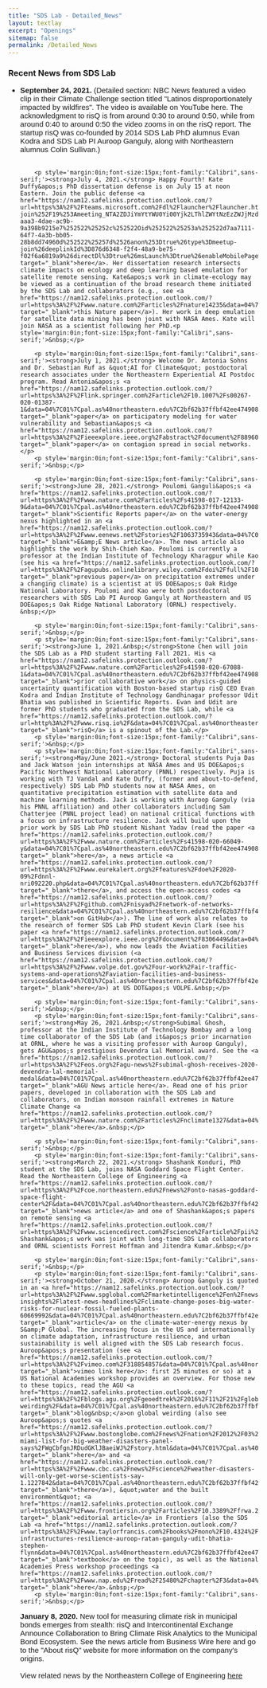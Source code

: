 ```yaml
---
title: "SDS Lab - Detailed_News"
layout: textlay
excerpt: "Openings"
sitemap: false
permalink: /Detailed_News
---
```

### Recent News from SDS Lab
<ul style="margin-bottom:0in;" type="disc">
    <li><p style='margin:0in;font-size:15px;font-family:"Calibri",sans-serif;'><strong>September 24, 2021.</strong> (Detailed section: NBC News featured a video clip in their Climate Challenge section titled "Latinos disproportionately impacted by wildfires". The video is available on YouTube here. The acknowledgment to risQ is from around 0:30 to around 0:50, while from around 0:40 to around 0:50 the video zooms in on the risQ report. The startup risQ was co-founded by 2014 SDS Lab PhD alumnus Evan Kodra and SDS Lab PI Auroop Ganguly, along with Northeastern alumnus Colin Sullivan.)<p style='margin:0in;font-size:15px;font-family:"Calibri",sans-serif;'>&nbsp;</p>
        
        <p style='margin:0in;font-size:15px;font-family:"Calibri",sans-serif;'><strong>July 4, 2021.</strong> Happy Fourth! Kate Duffy&apos;s PhD dissertation defense is on July 15 at noon Eastern. Join the public defense <a href="https://nam12.safelinks.protection.outlook.com/?url=https%3A%2F%2Fteams.microsoft.com%2Fdl%2Flauncher%2Flauncher.html%3Furl%3D%252F_%2523%252Fl%252Fmeetup-join%252F19%253Ameeting_NTA2ZDJiYmYtYWU0Yi00Yjk2LThlZWYtNzEzZWJjMzdkNGY5%2540thread.v2%252F0%253Fcontext%253D%25257b%252522Tid%252522%25253a%252522a8eec281-aaa3-4dae-ac9b-9a398b9215e7%252522%25252c%252522Oid%252522%25253a%252522d7aa7111-64f7-4a3b-bb05-28b8dd74960d%252522%25257d%2526anon%253Dtrue%26type%3Dmeetup-join%26deeplinkId%3D876d6348-f2f4-48a9-be75-f02f6a6819a9%26directDl%3Dtrue%26msLaunch%3Dtrue%26enableMobilePage%3Dtrue%26suppressPrompt%3Dtrue&data=04%7C01%7Cpal.as%40northeastern.edu%7C2bf62b37ffbf42ee474908d93eb42e68%7Ca8eec281aaa34daeac9b9a398b9215e7%7C0%7C0%7C637609765876490079%7CUnknown%7CTWFpbGZsb3d8eyJWIjoiMC4wLjAwMDAiLCJQIjoiV2luMzIiLCJBTiI6Ik1haWwiLCJXVCI6Mn0%3D%7C1000&sdata=jkxy3JduaqnBlObQk5IDkxP%2FI32PAhSaOj7zW8hjgLk%3D&reserved=0" target="_blank">here</a>. Her dissertation research intersects climate impacts on ecology and deep learning based emulation for satellite remote sensing. Kate&apos;s work in climate-ecology may be viewed as a continuation of the broad research theme initiated by the SDS Lab and collaborators (e.g., see <a href="https://nam12.safelinks.protection.outlook.com/?url=https%3A%2F%2Fwww.nature.com%2Farticles%2Fnature14235&data=04%7C01%7Cpal.as%40northeastern.edu%7C2bf62b37ffbf42ee474908d93eb42e68%7Ca8eec281aaa34daeac9b9a398b9215e7%7C0%7C0%7C637609765876500074%7CUnknown%7CTWFpbGZsb3d8eyJWIjoiMC4wLjAwMDAiLCJQIjoiV2luMzIiLCJBTiI6Ik1haWwiLCJXVCI6Mn0%3D%7C1000&sdata=IDwPlCnD6Bnoc%2FwZPPxJ%2FJ5QJw%2B5%2FYgEl5XA%2F4ZnEps%3D&reserved=0" target="_blank">this Nature paper</a>). Her work in deep emulation for satellite data mining has been joint with NASA Ames. Kate will join NASA as a scientist following her PhD.<p style='margin:0in;font-size:15px;font-family:"Calibri",sans-serif;'>&nbsp;</p>
        
        <p style='margin:0in;font-size:15px;font-family:"Calibri",sans-serif;'><strong>July 1, 2021.</strong> Welcome Dr. Antonia Sohns and Dr. Sebastian Ruf as &quot;AI for Climate&quot; postdoctoral research associates under the Northeastern Experiential AI Postdoc program. Read Antonia&apos;s <a href="https://nam12.safelinks.protection.outlook.com/?url=https%3A%2F%2Flink.springer.com%2Farticle%2F10.1007%2Fs00267-020-01387-1&data=04%7C01%7Cpal.as%40northeastern.edu%7C2bf62b37ffbf42ee474908d93eb42e68%7Ca8eec281aaa34daeac9b9a398b9215e7%7C0%7C0%7C637609765876510069%7CUnknown%7CTWFpbGZsb3d8eyJWIjoiMC4wLjAwMDAiLCJQIjoiV2luMzIiLCJBTiI6Ik1haWwiLCJXVCI6Mn0%3D%7C1000&sdata=8ZweeoT%2BID2Gjc1F0n8qhRaMUfdVuucC1V%2Bp5%2B%2FMN9I%3D&reserved=0" target="_blank">paper</a> on participatory modeling for water vulnerability and Sebastian&apos;s <a href="https://nam12.safelinks.protection.outlook.com/?url=https%3A%2F%2Fieeexplore.ieee.org%2Fabstract%2Fdocument%2F8896074&data=04%7C01%7Cpal.as%40northeastern.edu%7C2bf62b37ffbf42ee474908d93eb42e68%7Ca8eec281aaa34daeac9b9a398b9215e7%7C0%7C0%7C637609765876510069%7CUnknown%7CTWFpbGZsb3d8eyJWIjoiMC4wLjAwMDAiLCJQIjoiV2luMzIiLCJBTiI6Ik1haWwiLCJXVCI6Mn0%3D%7C1000&sdata=nn3YIhR8gw8oBW%2BrxWJ%2FHj4voIGB1EAyKgqlGJ5QnIs%3D&reserved=0" target="_blank">paper</a> on contagion spread in social networks.</p>
        <p style='margin:0in;font-size:15px;font-family:"Calibri",sans-serif;'>&nbsp;</p>
        
        <p style='margin:0in;font-size:15px;font-family:"Calibri",sans-serif;'><strong>June 28, 2021.</strong> Poulomi Ganguli&apos;s <a href="https://nam12.safelinks.protection.outlook.com/?url=https%3A%2F%2Fwww.nature.com%2Farticles%2Fs41598-017-12133-9&data=04%7C01%7Cpal.as%40northeastern.edu%7C2bf62b37ffbf42ee474908d93eb42e68%7Ca8eec281aaa34daeac9b9a398b9215e7%7C0%7C0%7C637609765876520066%7CUnknown%7CTWFpbGZsb3d8eyJWIjoiMC4wLjAwMDAiLCJQIjoiV2luMzIiLCJBTiI6Ik1haWwiLCJXVCI6Mn0%3D%7C1000&sdata=lE%2BYAu%2BkMD222GujiNXaHwEtg1eA1DdUW2nIgqOMHow%3D&reserved=0" target="_blank">Scientific Reports paper</a> on the water-energy nexus highlighted in an <a href="https://nam12.safelinks.protection.outlook.com/?url=https%3A%2F%2Fwww.eenews.net%2Fstories%2F1063735943&data=04%7C01%7Cpal.as%40northeastern.edu%7C2bf62b37ffbf42ee474908d93eb42e68%7Ca8eec281aaa34daeac9b9a398b9215e7%7C0%7C0%7C637609765876520066%7CUnknown%7CTWFpbGZsb3d8eyJWIjoiMC4wLjAwMDAiLCJQIjoiV2luMzIiLCJBTiI6Ik1haWwiLCJXVCI6Mn0%3D%7C1000&sdata=Ijd%2B736Q3kHhfFuYhHtRjUvh5VC9q8XEUlfrjHhGfS0%3D&reserved=0" target="_blank">E&amp;E News article</a>. The news article also highlights the work by Shih-Chieh Kao. Poulomi is currently a professor at the Indian Institute of Technology Kharagpur while Kao (see his <a href="https://nam12.safelinks.protection.outlook.com/?url=https%3A%2F%2Fagupubs.onlinelibrary.wiley.com%2Fdoi%2Ffull%2F10.1029%2F2010JD015529&data=04%7C01%7Cpal.as%40northeastern.edu%7C2bf62b37ffbf42ee474908d93eb42e68%7Ca8eec281aaa34daeac9b9a398b9215e7%7C0%7C0%7C637609765876530066%7CUnknown%7CTWFpbGZsb3d8eyJWIjoiMC4wLjAwMDAiLCJQIjoiV2luMzIiLCJBTiI6Ik1haWwiLCJXVCI6Mn0%3D%7C1000&sdata=GcXIxVyNZKplskk4wXEDq67gXEFveqkAKe8JU7XLbIY%3D&reserved=0" target="_blank">previous paper</a> on precipitation extremes under a changing climate) is a scientist at US DOE&apos;s Oak Ridge National Laboratory. Poulomi and Kao were both postdoctoral researchers with SDS Lab PI Auroop Ganguly at Northeastern and US DOE&apos;s Oak Ridge National Laboratory (ORNL) respectively. &nbsp;</p>
        
        <p style='margin:0in;font-size:15px;font-family:"Calibri",sans-serif;'>&nbsp;</p>
        <p style='margin:0in;font-size:15px;font-family:"Calibri",sans-serif;'><strong>June 1, 2021.&nbsp;</strong>Stone Chen will join the SDS Lab as a PhD student starting Fall 2021. His <a href="https://nam12.safelinks.protection.outlook.com/?url=https%3A%2F%2Fwww.nature.com%2Farticles%2Fs41598-020-67088-1&data=04%7C01%7Cpal.as%40northeastern.edu%7C2bf62b37ffbf42ee474908d93eb42e68%7Ca8eec281aaa34daeac9b9a398b9215e7%7C0%7C0%7C637609765876530066%7CUnknown%7CTWFpbGZsb3d8eyJWIjoiMC4wLjAwMDAiLCJQIjoiV2luMzIiLCJBTiI6Ik1haWwiLCJXVCI6Mn0%3D%7C1000&sdata=DWsuAwtMoBZ5EbmsH3T%2F2lpCWL%2BoTi0nd5MEvVA%2FF7Y%3D&reserved=0" target="_blank">prior collaborative work</a> on physics-guided uncertainty quantification with Boston-based startup risQ CEO Evan Kodra and Indian Institute of Technology Gandhinagar professor Udit Bhatia was published in Scientific Reports. Evan and Udit are former PhD students who graduated from the SDS Lab, while <a href="https://nam12.safelinks.protection.outlook.com/?url=http%3A%2F%2Fwww.risq.io%2F&data=04%7C01%7Cpal.as%40northeastern.edu%7C2bf62b37ffbf42ee474908d93eb42e68%7Ca8eec281aaa34daeac9b9a398b9215e7%7C0%7C0%7C637609765876540059%7CUnknown%7CTWFpbGZsb3d8eyJWIjoiMC4wLjAwMDAiLCJQIjoiV2luMzIiLCJBTiI6Ik1haWwiLCJXVCI6Mn0%3D%7C1000&sdata=LsquYB0FGSmJBoaoMrPc%2F7pTqdhNq1JlvP0laPnvTOE%3D&reserved=0" target="_blank">risQ</a> is a spinout of the Lab.</p>
        <p style='margin:0in;font-size:15px;font-family:"Calibri",sans-serif;'>&nbsp;</p>
        <p style='margin:0in;font-size:15px;font-family:"Calibri",sans-serif;'><strong>May/June 2021.</strong> Doctoral students Puja Das and Jack Watson join internships at NASA Ames and US DOE&apos;s Pacific Northwest National Laboratory (PNNL) respectively. Puja is working with TJ Vandal and Kate Duffy, (former and about-to-defend, respectively) SDS Lab PhD students now at NASA Ames, on quantitative precipitation estimation with satellite data and machine learning methods. Jack is working with Auroop Ganguly (via his PNNL affiliation) and other collaborators including Sam Chatterjee (PNNL project lead) on national critical functions with a focus on infrastructure resilience. Jack will build upon the prior work by SDS Lab PhD student Nishant Yadav (read the paper <a href="https://nam12.safelinks.protection.outlook.com/?url=https%3A%2F%2Fwww.nature.com%2Farticles%2Fs41598-020-66049-y&data=04%7C01%7Cpal.as%40northeastern.edu%7C2bf62b37ffbf42ee474908d93eb42e68%7Ca8eec281aaa34daeac9b9a398b9215e7%7C0%7C0%7C637609765876540059%7CUnknown%7CTWFpbGZsb3d8eyJWIjoiMC4wLjAwMDAiLCJQIjoiV2luMzIiLCJBTiI6Ik1haWwiLCJXVCI6Mn0%3D%7C1000&sdata=MyMAYyCns%2F4KSkqa5NuvwO%2BS%2BpEOrsBFkBGJS9xiLQE%3D&reserved=0" target="_blank">here</a>, a news article <a href="https://nam12.safelinks.protection.outlook.com/?url=https%3A%2F%2Fwww.eurekalert.org%2Ffeatures%2Fdoe%2F2020-09%2Fdnnl-nri092220.php&data=04%7C01%7Cpal.as%40northeastern.edu%7C2bf62b37ffbf42ee474908d93eb42e68%7Ca8eec281aaa34daeac9b9a398b9215e7%7C0%7C0%7C637609765876550054%7CUnknown%7CTWFpbGZsb3d8eyJWIjoiMC4wLjAwMDAiLCJQIjoiV2luMzIiLCJBTiI6Ik1haWwiLCJXVCI6Mn0%3D%7C1000&sdata=JP3KTFDFsN790sM%2ByMp2yKpSvw7HkP%2BbEZ80M37kYSg%3D&reserved=0" target="_blank">there</a>, and access the open-access codes <a href="https://nam12.safelinks.protection.outlook.com/?url=https%3A%2F%2Fgithub.com%2Fnisyad%2Fnetwork-of-networks-resilience&data=04%7C01%7Cpal.as%40northeastern.edu%7C2bf62b37ffbf42ee474908d93eb42e68%7Ca8eec281aaa34daeac9b9a398b9215e7%7C0%7C0%7C637609765876550054%7CUnknown%7CTWFpbGZsb3d8eyJWIjoiMC4wLjAwMDAiLCJQIjoiV2luMzIiLCJBTiI6Ik1haWwiLCJXVCI6Mn0%3D%7C1000&sdata=hi3X09tIr5SKTdH9YmLQ%2FU0hCBLValfUCySkL%2Bs6NRo%3D&reserved=0" target="_blank">on GitHub</a>). The line of work also relates to the research of former SDS Lab PhD student Kevin Clark (see his paper <a href="https://nam12.safelinks.protection.outlook.com/?url=https%3A%2F%2Fieeexplore.ieee.org%2Fdocument%2F8306449&data=04%7C01%7Cpal.as%40northeastern.edu%7C2bf62b37ffbf42ee474908d93eb42e68%7Ca8eec281aaa34daeac9b9a398b9215e7%7C0%7C0%7C637609765876560040%7CUnknown%7CTWFpbGZsb3d8eyJWIjoiMC4wLjAwMDAiLCJQIjoiV2luMzIiLCJBTiI6Ik1haWwiLCJXVCI6Mn0%3D%7C1000&sdata=i0ecnM6mSI91fy8MpqAFE0enA%2BJ30eljd92IusRGr%2Fk%3D&reserved=0" target="_blank">here</a>), who now leads the Aviation Facilities and Business Services division (<a href="https://nam12.safelinks.protection.outlook.com/?url=https%3A%2F%2Fwww.volpe.dot.gov%2Four-work%2Fair-traffic-systems-and-operations%2Faviation-facilities-and-business-services&data=04%7C01%7Cpal.as%40northeastern.edu%7C2bf62b37ffbf42ee474908d93eb42e68%7Ca8eec281aaa34daeac9b9a398b9215e7%7C0%7C0%7C637609765876560040%7CUnknown%7CTWFpbGZsb3d8eyJWIjoiMC4wLjAwMDAiLCJQIjoiV2luMzIiLCJBTiI6Ik1haWwiLCJXVCI6Mn0%3D%7C1000&sdata=tKI4KDxhMfOaTFEt7QNZ010S8vwD1m7TMV3t9qJawOQ%3D&reserved=0" target="_blank">here</a>) at US DOT&apos;s VOLPE.&nbsp;</p>
        
        <p style='margin:0in;font-size:15px;font-family:"Calibri",sans-serif;'>&nbsp;</p>
        <p style='margin:0in;font-size:15px;font-family:"Calibri",sans-serif;'><strong>May 26, 2021.&nbsp;</strong>Subimal Ghosh, professor at the Indian Institute of Technology Bombay and a long time collaborator of the SDS Lab (and it&apos;s prior incarnation at ORNL, where he was a visiting professor with Auroop Ganguly), gets AGU&apos;s prestigious Devendra Lal Memorial award. See the <a href="https://nam12.safelinks.protection.outlook.com/?url=https%3A%2F%2Feos.org%2Fagu-news%2Fsubimal-ghosh-receives-2020-devendra-lal-memorial-medal&data=04%7C01%7Cpal.as%40northeastern.edu%7C2bf62b37ffbf42ee474908d93eb42e68%7Ca8eec281aaa34daeac9b9a398b9215e7%7C0%7C0%7C637609765876570033%7CUnknown%7CTWFpbGZsb3d8eyJWIjoiMC4wLjAwMDAiLCJQIjoiV2luMzIiLCJBTiI6Ik1haWwiLCJXVCI6Mn0%3D%7C1000&sdata=wvD7ub3Iaf6kRDLIqja34sGsi1nMc7h0t%2B7zcQFW3xY%3D&reserved=0" target="_blank">AGU News article here</a>. Read one of his prior papers, developed in collaboration with the SDS Lab and collaborators, on Indian monsoon rainfall extremes in Nature Climate Change <a href="https://nam12.safelinks.protection.outlook.com/?url=https%3A%2F%2Fwww.nature.com%2Farticles%2Fnclimate1327&data=04%7C01%7Cpal.as%40northeastern.edu%7C2bf62b37ffbf42ee474908d93eb42e68%7Ca8eec281aaa34daeac9b9a398b9215e7%7C0%7C0%7C637609765876570033%7CUnknown%7CTWFpbGZsb3d8eyJWIjoiMC4wLjAwMDAiLCJQIjoiV2luMzIiLCJBTiI6Ik1haWwiLCJXVCI6Mn0%3D%7C1000&sdata=TOe8EB1qTZ9FYobWDrb%2FkCD2NxMbZ1J3FG%2FfMzqSHf8%3D&reserved=0" target="_blank">here</a>.&nbsp;</p>
        
        <p style='margin:0in;font-size:15px;font-family:"Calibri",sans-serif;'>&nbsp;</p>
        <p style='margin:0in;font-size:15px;font-family:"Calibri",sans-serif;'><strong>March 22, 2021.</strong> Shashank Konduri, PhD student at the SDS Lab, joins NASA Goddard Space Flight Center. Read the Northeastern College of Engineering <a href="https://nam12.safelinks.protection.outlook.com/?url=https%3A%2F%2Fcoe.northeastern.edu%2Fnews%2Fonto-nasas-goddard-space-flight-center%2F&data=04%7C01%7Cpal.as%40northeastern.edu%7C2bf62b37ffbf42ee474908d93eb42e68%7Ca8eec281aaa34daeac9b9a398b9215e7%7C0%7C0%7C637609765876580036%7CUnknown%7CTWFpbGZsb3d8eyJWIjoiMC4wLjAwMDAiLCJQIjoiV2luMzIiLCJBTiI6Ik1haWwiLCJXVCI6Mn0%3D%7C1000&sdata=wse5iGngEQ1E1MAdccE4n4Hpwec9g8GgX%2BFsV4UPGhY%3D&reserved=0" target="_blank">news article</a> and one of Shashank&apos;s papers on remote sensing <a href="https://nam12.safelinks.protection.outlook.com/?url=https%3A%2F%2Fwww.sciencedirect.com%2Fscience%2Farticle%2Fpii%2FS0034425720304181%3Fvia%253Dihub&data=04%7C01%7Cpal.as%40northeastern.edu%7C2bf62b37ffbf42ee474908d93eb42e68%7Ca8eec281aaa34daeac9b9a398b9215e7%7C0%7C0%7C637609765876580036%7CUnknown%7CTWFpbGZsb3d8eyJWIjoiMC4wLjAwMDAiLCJQIjoiV2luMzIiLCJBTiI6Ik1haWwiLCJXVCI6Mn0%3D%7C1000&sdata=OAZrRarSSjQ6LW4z0XARF7lxxAvwKdNPSalfuiTykgg%3D&reserved=0">here</a>. Shashank&apos;s work was joint with long-time SDS Lab collaborators and ORNL scientists Forrest Hoffman and Jitendra Kumar.&nbsp;</p>
        
        <p style='margin:0in;font-size:15px;font-family:"Calibri",sans-serif;'>&nbsp;</p>
        <p style='margin:0in;font-size:15px;font-family:"Calibri",sans-serif;'><strong>October 21, 2020.</strong> Auroop Ganguly is quoted in an <a href="https://nam12.safelinks.protection.outlook.com/?url=https%3A%2F%2Fwww.spglobal.com%2Fmarketintelligence%2Fen%2Fnews-insights%2Flatest-news-headlines%2Fclimate-change-poses-big-water-risks-for-nuclear-fossil-fueled-plants-60669992&data=04%7C01%7Cpal.as%40northeastern.edu%7C2bf62b37ffbf42ee474908d93eb42e68%7Ca8eec281aaa34daeac9b9a398b9215e7%7C0%7C0%7C637609765876590031%7CUnknown%7CTWFpbGZsb3d8eyJWIjoiMC4wLjAwMDAiLCJQIjoiV2luMzIiLCJBTiI6Ik1haWwiLCJXVCI6Mn0%3D%7C1000&sdata=zg6fdhlqXD1nZHBsBSn7lgMfie%2FLrb54NZ41Q39QSmo%3D&reserved=0" target="_blank">article</a> on the climate-water-energy nexus by S&amp;P Global. The increasing focus in the US and internationally on climate adaptation, infrastructure resilience, and urban sustainability is well aligned with the SDS Lab research focus. Auroop&apos;s presentation (see <a href="https://nam12.safelinks.protection.outlook.com/?url=https%3A%2F%2Fvimeo.com%2F318854857&data=04%7C01%7Cpal.as%40northeastern.edu%7C2bf62b37ffbf42ee474908d93eb42e68%7Ca8eec281aaa34daeac9b9a398b9215e7%7C0%7C0%7C637609765876590031%7CUnknown%7CTWFpbGZsb3d8eyJWIjoiMC4wLjAwMDAiLCJQIjoiV2luMzIiLCJBTiI6Ik1haWwiLCJXVCI6Mn0%3D%7C1000&sdata=spGRYwLxy78q4g7P6eEIeym1MnvF0FRqUM%2FeB2uL838%3D&reserved=0" target="_blank">vimeo link here</a>: first 25 minutes or so) at a US National Academies workshop provides an overview. For those new to these topics, read the AGU <a href="https://nam12.safelinks.protection.outlook.com/?url=https%3A%2F%2Fblogs.agu.org%2Fgeoedtrek%2F2016%2F11%2F21%2Fglobal-weirding%2F&data=04%7C01%7Cpal.as%40northeastern.edu%7C2bf62b37ffbf42ee474908d93eb42e68%7Ca8eec281aaa34daeac9b9a398b9215e7%7C0%7C0%7C637609765876600026%7CUnknown%7CTWFpbGZsb3d8eyJWIjoiMC4wLjAwMDAiLCJQIjoiV2luMzIiLCJBTiI6Ik1haWwiLCJXVCI6Mn0%3D%7C1000&sdata=dl1AOCqGbpSLNbvuR0IG4qBljPRjOg2gJ2s3Pyu3g4U%3D&reserved=0" target="_blank">blog&nbsp;</a>on global weirding (also see Auroop&apos;s quotes <a href="https://nam12.safelinks.protection.outlook.com/?url=https%3A%2F%2Fwww.bostonglobe.com%2Fnews%2Fnation%2F2012%2F03%2F28%2Fmumbai-miami-list-for-big-weather-disasters-panel-says%2FWgCbfgnJRDudGKlJBaeiWJ%2Fstory.html&data=04%7C01%7Cpal.as%40northeastern.edu%7C2bf62b37ffbf42ee474908d93eb42e68%7Ca8eec281aaa34daeac9b9a398b9215e7%7C0%7C0%7C637609765876600026%7CUnknown%7CTWFpbGZsb3d8eyJWIjoiMC4wLjAwMDAiLCJQIjoiV2luMzIiLCJBTiI6Ik1haWwiLCJXVCI6Mn0%3D%7C1000&sdata=X80tSi4IsoM7WTkAwuRgwaeQpa280W7%2Frgwi%2FR0q8OU%3D&reserved=0" target="_blank">here</a> and <a href="https://nam12.safelinks.protection.outlook.com/?url=https%3A%2F%2Fwww.cbc.ca%2Fnews%2Fscience%2Fweather-disasters-will-only-get-worse-scientists-say-1.1227842&data=04%7C01%7Cpal.as%40northeastern.edu%7C2bf62b37ffbf42ee474908d93eb42e68%7Ca8eec281aaa34daeac9b9a398b9215e7%7C0%7C0%7C637609765876610015%7CUnknown%7CTWFpbGZsb3d8eyJWIjoiMC4wLjAwMDAiLCJQIjoiV2luMzIiLCJBTiI6Ik1haWwiLCJXVCI6Mn0%3D%7C1000&sdata=r55YeY4cEUSrQ94NJyhgZYBpklvY7SZ7PAi4ym4pdvw%3D&reserved=0" target="_blank">there</a>), &quot;water and the built environment&quot; <a href="https://nam12.safelinks.protection.outlook.com/?url=https%3A%2F%2Fwww.frontiersin.org%2Farticles%2F10.3389%2Ffrwa.2020.555104%2Ffull&data=04%7C01%7Cpal.as%40northeastern.edu%7C2bf62b37ffbf42ee474908d93eb42e68%7Ca8eec281aaa34daeac9b9a398b9215e7%7C0%7C0%7C637609765876620017%7CUnknown%7CTWFpbGZsb3d8eyJWIjoiMC4wLjAwMDAiLCJQIjoiV2luMzIiLCJBTiI6Ik1haWwiLCJXVCI6Mn0%3D%7C1000&sdata=dbaH1paLtzAxASKfOjP2KwkEqsHdJ9VBYOeSYGuEBo8%3D&reserved=0" target="_blank">editorial article</a> in Frontiers (also the SDS Lab <a href="https://nam12.safelinks.protection.outlook.com/?url=https%3A%2F%2Fwww.taylorfrancis.com%2Fbooks%2Fmono%2F10.4324%2F9781315153049%2Fcritical-infrastructures-resilience-auroop-ratan-ganguly-udit-bhatia-stephen-flynn&data=04%7C01%7Cpal.as%40northeastern.edu%7C2bf62b37ffbf42ee474908d93eb42e68%7Ca8eec281aaa34daeac9b9a398b9215e7%7C0%7C0%7C637609765876620017%7CUnknown%7CTWFpbGZsb3d8eyJWIjoiMC4wLjAwMDAiLCJQIjoiV2luMzIiLCJBTiI6Ik1haWwiLCJXVCI6Mn0%3D%7C1000&sdata=4vu%2BUb91oWMZwSbQRDfj2N6Baec%2BMEHlGv4n2ZXAmsc%3D&reserved=0" target="_blank">textbook</a> on the topic), as well as the National Academies Press workshop proceedings <a href="https://nam12.safelinks.protection.outlook.com/?url=https%3A%2F%2Fwww.nap.edu%2Fread%2F25480%2Fchapter%2F3&data=04%7C01%7Cpal.as%40northeastern.edu%7C2bf62b37ffbf42ee474908d93eb42e68%7Ca8eec281aaa34daeac9b9a398b9215e7%7C0%7C0%7C637609765876630005%7CUnknown%7CTWFpbGZsb3d8eyJWIjoiMC4wLjAwMDAiLCJQIjoiV2luMzIiLCJBTiI6Ik1haWwiLCJXVCI6Mn0%3D%7C1000&sdata=FhQIJaZHGhK4Q8RYGs4bw0hzTLs6g5%2Bc79qkqUnb5io%3D&reserved=0" target="_blank">here</a>.&nbsp;</p> 
        <p style='margin:0in;font-size:15px;font-family:"Calibri",sans-serif;'>&nbsp;</p>
        
<p style='margin:0in;font-size:15px;font-family:"Calibri",sans-serif;'><strong>January 8, 2020.</strong> New tool for measuring climate risk in municipal bonds emerges from stealth: risQ and Intercontinental Exchange Announce Collaboration to Bring Climate Risk Analytics to the Municipal Bond Ecosystem. See the news article from Business Wire here and go to the "About risQ" website for more information on the company's origins.</p>  
        <p style='margin:0in;font-size:15px;font-family:"Calibri",sans-serif;'>&nbsp;</p> 
        <p style='margin:0in;font-size:15px;font-family:"Calibri",sans-serif;'>View related news by the Northeastern College of Engineering <a href="https://nam12.safelinks.protection.outlook.com/?url=https%3A%2F%2Fcoe.northeastern.edu%2Fnews-events%2Fnews%2Ffaculty-related-news%2F%3Ffacid%3D59&data=04%7C01%7Cpal.as%40northeastern.edu%7C2bf62b37ffbf42ee474908d93eb42e68%7Ca8eec281aaa34daeac9b9a398b9215e7%7C0%7C0%7C637609765876630005%7CUnknown%7CTWFpbGZsb3d8eyJWIjoiMC4wLjAwMDAiLCJQIjoiV2luMzIiLCJBTiI6Ik1haWwiLCJXVCI6Mn0%3D%7C1000&sdata=ejy0Qo1yuFasFLGJXlu6HSHjHo7O8xyYATZSfnzB%2BIg%3D&reserved=0" target="_blank">here</a></p>
        <p style='margin:0in;font-size:15px;font-family:"Calibri",sans-serif;'>&nbsp;</p>



